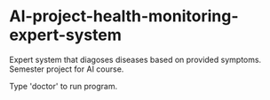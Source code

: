 # AI-project-health-monitoring-expert-system
Expert system that diagoses diseases based on provided symptoms. Semester project for AI course. 

Type 'doctor' to run program. 

